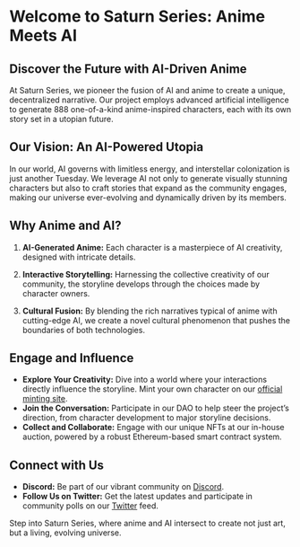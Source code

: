 # Welcome to Saturn Series: Anime Meets AI

## Discover the Future with AI-Driven Anime

At Saturn Series, we pioneer the fusion of AI and anime to create a unique, decentralized narrative. Our project employs advanced artificial intelligence to generate 888 one-of-a-kind anime-inspired characters, each with its own story set in a utopian future.

## Our Vision: An AI-Powered Utopia

In our world, AI governs with limitless energy, and interstellar colonization is just another Tuesday. We leverage AI not only to generate visually stunning characters but also to craft stories that expand as the community engages, making our universe ever-evolving and dynamically driven by its members.

## Why Anime and AI?

1. **AI-Generated Anime:** Each character is a masterpiece of AI creativity, designed with intricate details.
   
2. **Interactive Storytelling:** Harnessing the collective creativity of our community, the storyline develops through the choices made by character owners.

3. **Cultural Fusion:** By blending the rich narratives typical of anime with cutting-edge AI, we create a novel cultural phenomenon that pushes the boundaries of both technologies.

## Engage and Influence

- **Explore Your Creativity:** Dive into a world where your interactions directly influence the storyline. Mint your own character on our [official minting site](http://saturnseries.com/mint).
- **Join the Conversation:** Participate in our DAO to help steer the project’s direction, from character development to major storyline decisions.
- **Collect and Collaborate:** Engage with our unique NFTs at our in-house auction, powered by a robust Ethereum-based smart contract system.

## Connect with Us

- **Discord:** Be part of our vibrant community on [Discord](https://discord.gg/XFDzJF9PdU).
- **Follow Us on Twitter:** Get the latest updates and participate in community polls on our [Twitter](https://twitter.com/SaturnSeries) feed.

Step into Saturn Series, where anime and AI intersect to create not just art, but a living, evolving universe.
